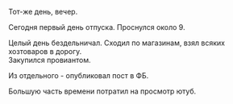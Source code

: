 Тот-же день, вечер.

Сегодня первый день отпуска. Проснулся около 9.

Целый день бездельничал.
Сходил по магазинам, взял всяких хозтоваров в дорогу.  
Закупился провиантом.

Из отдельного - опубликовал пост в ФБ.

Большую часть времени потратил на просмотр ютуб.